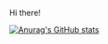 Hi there! 

[![Anurag's GitHub stats](https://github-readme-stats.vercel.app/api?username=VainF&theme=dark&hide_border=1&)](https://github.com/anuraghazra/github-readme-stats)
